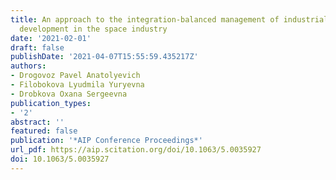 ```yaml
---
title: An approach to the integration-balanced management of industrial complexes
  development in the space industry
date: '2021-02-01'
draft: false
publishDate: '2021-04-07T15:55:59.435217Z'
authors:
- Drogovoz Pavel Anatolyevich
- Filobokova Lyudmila Yuryevna
- Drobkova Oxana Sergeevna
publication_types:
- '2'
abstract: ''
featured: false
publication: '*AIP Conference Proceedings*'
url_pdf: https://aip.scitation.org/doi/10.1063/5.0035927
doi: 10.1063/5.0035927
---
```


